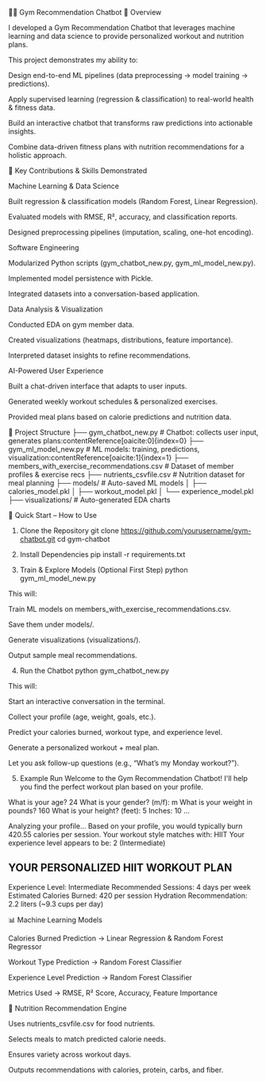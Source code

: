 🏋️‍♂️ Gym Recommendation Chatbot
📌 Overview

I developed a Gym Recommendation Chatbot that leverages machine learning and data science to provide personalized workout and nutrition plans.

This project demonstrates my ability to:

Design end-to-end ML pipelines (data preprocessing → model training → predictions).

Apply supervised learning (regression & classification) to real-world health & fitness data.

Build an interactive chatbot that transforms raw predictions into actionable insights.

Combine data-driven fitness plans with nutrition recommendations for a holistic approach.

🚀 Key Contributions & Skills Demonstrated

Machine Learning & Data Science

Built regression & classification models (Random Forest, Linear Regression).

Evaluated models with RMSE, R², accuracy, and classification reports.

Designed preprocessing pipelines (imputation, scaling, one-hot encoding).

Software Engineering

Modularized Python scripts (gym_chatbot_new.py, gym_ml_model_new.py).

Implemented model persistence with Pickle.

Integrated datasets into a conversation-based application.

Data Analysis & Visualization

Conducted EDA on gym member data.

Created visualizations (heatmaps, distributions, feature importance).

Interpreted dataset insights to refine recommendations.

AI-Powered User Experience

Built a chat-driven interface that adapts to user inputs.

Generated weekly workout schedules & personalized exercises.

Provided meal plans based on calorie predictions and nutrition data.

📂 Project Structure
├── gym_chatbot_new.py                # Chatbot: collects user input, generates plans:contentReference[oaicite:0]{index=0}
├── gym_ml_model_new.py               # ML models: training, predictions, visualization:contentReference[oaicite:1]{index=1}
├── members_with_exercise_recommendations.csv # Dataset of member profiles & exercise recs
├── nutrients_csvfile.csv             # Nutrition dataset for meal planning
├── models/                           # Auto-saved ML models
│   ├── calories_model.pkl
│   ├── workout_model.pkl
│   └── experience_model.pkl
├── visualizations/                   # Auto-generated EDA charts

🏃 Quick Start – How to Use
1. Clone the Repository
git clone https://github.com/yourusername/gym-chatbot.git
cd gym-chatbot

2. Install Dependencies
pip install -r requirements.txt

3. Train & Explore Models (Optional First Step)
python gym_ml_model_new.py


This will:

Train ML models on members_with_exercise_recommendations.csv.

Save them under models/.

Generate visualizations (visualizations/).

Output sample meal recommendations.

4. Run the Chatbot
python gym_chatbot_new.py


This will:

Start an interactive conversation in the terminal.

Collect your profile (age, weight, goals, etc.).

Predict your calories burned, workout type, and experience level.

Generate a personalized workout + meal plan.

Let you ask follow-up questions (e.g., “What’s my Monday workout?”).

5. Example Run
Welcome to the Gym Recommendation Chatbot!
I'll help you find the perfect workout plan based on your profile.

What is your age? 24
What is your gender? (m/f): m
What is your weight in pounds? 160
What is your height? (feet): 5
Inches: 10
...

Analyzing your profile...
Based on your profile, you would typically burn 420.55 calories per session.
Your workout style matches with: HIIT
Your experience level appears to be: 2 (Intermediate)

YOUR PERSONALIZED HIIT WORKOUT PLAN
------------------------------------------------------
Experience Level: Intermediate
Recommended Sessions: 4 days per week
Estimated Calories Burned: 420 per session
Hydration Recommendation: 2.2 liters (~9.3 cups per day)

📊 Machine Learning Models

Calories Burned Prediction → Linear Regression & Random Forest Regressor

Workout Type Prediction → Random Forest Classifier

Experience Level Prediction → Random Forest Classifier

Metrics Used → RMSE, R² Score, Accuracy, Feature Importance

🍎 Nutrition Recommendation Engine

Uses nutrients_csvfile.csv for food nutrients.

Selects meals to match predicted calorie needs.

Ensures variety across workout days.

Outputs recommendations with calories, protein, carbs, and fiber.
